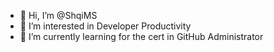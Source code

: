 - 👋 Hi, I’m @ShqiMS
- 👀 I’m interested in Developer Productivity
- 🌱 I’m currently learning for the cert in GitHub Administrator

<!---
ShqiMS/ShqiMS is a ✨ special ✨ repository because its `README.md` (this file) appears on your GitHub profile.
You can click the Preview link to take a look at your changes.
--->
